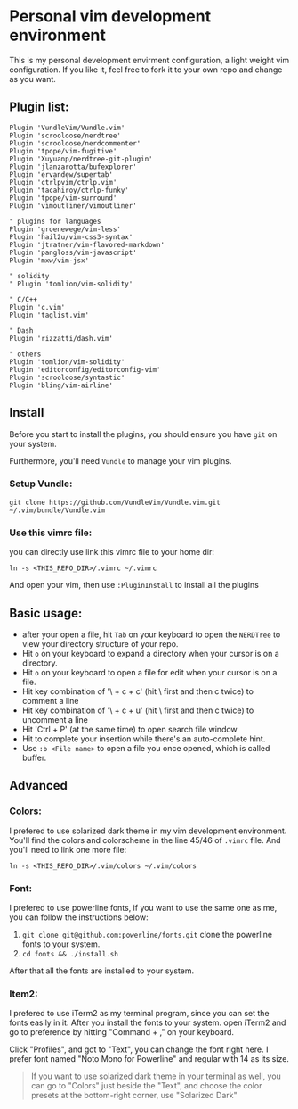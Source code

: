 # Personal vim development environment
This is my personal development envirment configuration, a light weight vim configuration.
If you like it, feel free to fork it to your own repo and change as you want.

## Plugin list:
```
Plugin 'VundleVim/Vundle.vim'
Plugin 'scrooloose/nerdtree'
Plugin 'scrooloose/nerdcommenter'
Plugin 'tpope/vim-fugitive'
Plugin 'Xuyuanp/nerdtree-git-plugin'
Plugin 'jlanzarotta/bufexplorer'
Plugin 'ervandew/supertab'
Plugin 'ctrlpvim/ctrlp.vim'
Plugin 'tacahiroy/ctrlp-funky'
Plugin 'tpope/vim-surround'
Plugin 'vimoutliner/vimoutliner'

" plugins for languages
Plugin 'groenewege/vim-less'
Plugin 'hail2u/vim-css3-syntax'
Plugin 'jtratner/vim-flavored-markdown'
Plugin 'pangloss/vim-javascript'
Plugin 'mxw/vim-jsx'

" solidity
" Plugin 'tomlion/vim-solidity'

" C/C++
Plugin 'c.vim'
Plugin 'taglist.vim'

" Dash
Plugin 'rizzatti/dash.vim'

" others
Plugin 'tomlion/vim-solidity'
Plugin 'editorconfig/editorconfig-vim'
Plugin 'scrooloose/syntastic'
Plugin 'bling/vim-airline'
```

## Install
Before you start to install the plugins, you should ensure you have `git` on your system.

Furthermore, you'll need `Vundle` to manage your vim plugins.

### Setup Vundle:

`git clone https://github.com/VundleVim/Vundle.vim.git ~/.vim/bundle/Vundle.vim`

### Use this vimrc file:

you can directly use link this vimrc file to your home dir:

`ln -s <THIS_REPO_DIR>/.vimrc ~/.vimrc`

And open your vim, then use `:PluginInstall` to install all the plugins

## Basic usage:

* after your open a file, hit `Tab` on your keyboard to open the `NERDTree` to view your directory structure of your repo.
* Hit `o` on your keyboard to expand a directory when your cursor is on a directory.
* Hit `o` on your keyboard to open a file for edit  when your cursor is on a file.
* Hit key combination of '\ + c + c' (hit \ first and then c twice) to comment a line
* Hit key combination of '\ + c + u' (hit \ first and then c twice) to uncomment a line
* Hit 'Ctrl + P' (at the same time) to open search file window
* Hit <Tab> to complete your insertion while there's an auto-complete hint.
* Use `:b <File name>` to open a file you once opened, which is called buffer.

## Advanced

### Colors:

I prefered to use solarized dark theme in my vim development environment.
You'll find the colors and colorscheme in the line 45/46 of `.vimrc` file.
And you'll need to link one more file:

`ln -s <THIS_REPO_DIR>/.vim/colors ~/.vim/colors`

### Font:
I prefered to use powerline fonts, if you want to use the same one as me, you can follow the instructions below:

1. `git clone git@github.com:powerline/fonts.git` clone the powerline fonts to your system.
2. `cd fonts && ./install.sh`

After that all the fonts are installed to your system.

### Item2:
I prefered to use iTerm2 as my terminal program, since you can set the fonts easily in it.
After you install the fonts to your system. open iTerm2 and go to preference by hitting "Command + ," on your keyboard.

Click "Profiles", and got to "Text", you can change the font right here.
I prefer font named "Noto Mono for Powerline" and regular with 14 as its size.

> If you want to use solarized dark theme in your terminal as well, you can go to "Colors" just beside the "Text", and choose the color presets at the bottom-right corner, use "Solarized Dark"


